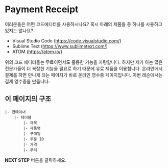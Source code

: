 # Payment Receipt

여러분들은 어떤 코드에디터를 사용하시나요? 혹시 아래의 제품들 중 하나를 사용하고 있지는 않나요?

* Visual Studio Code (https://code.visualstudio.com/)
* Sublime Text (https://www.sublimetext.com/)
* ATOM (https://atom.io/)

위의 코드 에디터들는 무료이면서도 훌륭한 기능을 자랑합니다. 하지만 제가 아는 많은 전문가들이 더 복잡한 기능을 필요로 하기 때문에 유료 제품을 이용합니다. 온라인에서 결제를 하면 만나게 되는 페이지가 바로 온라인 영수증 페이지입니다. 이번 레슨에서는 결제 영수증을 만듭니다. 



## 이 페이지의 구조

```
|- 컨테이너
    |- 테이블
        |- 제목
        |- 제품명
        |- 구매일
        |- 주문 ID
        |- 가격
        |- 푸터
```



**NEXT STEP** 버튼을 클릭하세요.